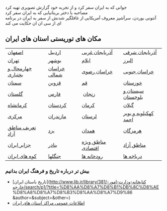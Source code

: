 <div class="promo-row bg-gradient"><!--
--><span class="image">
		<div id="6051748303"><script type="text/JavaScript" src="https://www.aparat.com/embed/4OYfd?data[rnddiv]=6051748303&data[responsive]=yes"></script>
		</div>
	</span><!--
--><span class="text">جوانی که به ایران سفر کرد و از تجربه خود گزارش تصویری تهیه کرد</span>
</div>

<div class="promo-row bg-gradient-reverse"><!--
--><span class="text">مصاحبه با دختر بریتانیایی که به ایران سفر کرد</span><!--
--><span class="image">
		<div id="72559118357"><script type="text/JavaScript" src="https://www.aparat.com/embed/ctvSZ?data[rnddiv]=72559118357&data[responsive]=yes"></script></div>
	</span>
</div>

<div class="promo-row bg-gradient"><!--
--><span class="image">
		<div id="59678363357"><script type="text/JavaScript" src="https://www.aparat.com/embed/nYLez?data[rnddiv]=59678363357&data[responsive]=yes"></script></div>
	</span><!--
--><span class="text">آنتونی بوردن، سرآشپز معروف آمریکایی از غافلگیر شدنش از سفر به ایران در برنامه ای از سی ان ان حکایت می کند</span>
</div>

## مکان های توریستی استان های ایران
| | | | |
| - | - | - | - |
| [اصفهان](https://fa.wikipedia.org/wiki/%D8%A7%D8%B3%D8%AA%D8%A7%D9%86_%D8%A7%D8%B5%D9%81%D9%87%D8%A7%D9%86) | [اردبیل](https://fa.wikipedia.org/wiki/%D8%A7%D8%B3%D8%AA%D8%A7%D9%86_%D8%A7%D8%B1%D8%AF%D8%A8%DB%8C%D9%84) | [آذربایجان غربی](https://fa.wikipedia.org/wiki/فهرست_جاذبه%E2%80%8Cهای_گردشگری_استان_آذربایجان_غربی) | [آذربایجان شرقی](https://fa.wikipedia.org/wiki/فهرست_جاذبه%E2%80%8Cهای_گردشگری_استان_آذربایجان_شرقی) |
| [تهران](https://fa.wikipedia.org/wiki/%D8%AC%D8%A7%D8%B0%D8%A8%D9%87%E2%80%8C%D9%87%D8%A7%DB%8C_%DA%AF%D8%B1%D8%AF%D8%B4%DA%AF%D8%B1%DB%8C_%D8%A7%D8%B3%D8%AA%D8%A7%D9%86_%D8%AA%D9%87%D8%B1%D8%A7%D9%86) | [بوشهر](https://fa.wikipedia.org/wiki/%D9%81%D9%87%D8%B1%D8%B3%D8%AA_%D8%AC%D8%A7%D8%B0%D8%A8%D9%87%E2%80%8C%D9%87%D8%A7%DB%8C_%DA%AF%D8%B1%D8%AF%D8%B4%DA%AF%D8%B1%DB%8C_%D8%A7%D8%B3%D8%AA%D8%A7%D9%86_%D8%A8%D9%88%D8%B4%D9%87%D8%B1) | [ایلام](https://fa.wikipedia.org/wiki/%D8%A7%D8%B3%D8%AA%D8%A7%D9%86_%D8%A7%DB%8C%D9%84%D8%A7%D9%85) | [البرز](https://fa.wikipedia.org/wiki/%D8%A7%D8%B3%D8%AA%D8%A7%D9%86_%D8%A7%D9%84%D8%A8%D8%B1%D8%B2) |
| [چهارمحال و بختیاری](https://fa.wikipedia.org/wiki/%D8%A7%D8%B3%D8%AA%D8%A7%D9%86_%DA%86%D9%87%D8%A7%D8%B1%D9%85%D8%AD%D8%A7%D9%84_%D9%88_%D8%A8%D8%AE%D8%AA%DB%8C%D8%A7%D8%B1%DB%8C) | [خراسان شمالی]() | [خراسان رضوی](https://fa.wikipedia.org/wiki/%D9%81%D9%87%D8%B1%D8%B3%D8%AA_%D8%AC%D8%A7%D8%B0%D8%A8%D9%87%E2%80%8C%D9%87%D8%A7%DB%8C_%DA%AF%D8%B1%D8%AF%D8%B4%DA%AF%D8%B1%DB%8C_%D8%A7%D8%B3%D8%AA%D8%A7%D9%86_%D8%AE%D8%B1%D8%A7%D8%B3%D8%A7%D9%86_%D8%B1%D8%B6%D9%8) | [خراسان جنوبی](https://fa.wikipedia.org/wiki/فهرست_جاذبه%E2%80%8Cهای_گردشگری_استان_خراسان_جنوبی) |
| [سمنان](https://fa.wikipedia.org/wiki/%D8%A7%D8%B3%D8%AA%D8%A7%D9%86_%D8%B3%D9%85%D9%86%D8%A7%D9%86) | [قزوین](https://fa.wikipedia.org/wiki/%D8%A7%D8%B3%D8%AA%D8%A7%D9%86_%D9%82%D8%B2%D9%88%DB%8C%D9%86) | [قم](https://fa.wikipedia.org/wiki/%D9%82%D9%85) | [خوزستان](https://fa.wikipedia.org/wiki/%D8%A7%D8%B3%D8%AA%D8%A7%D9%86_%D8%AE%D9%88%D8%B2%D8%B3%D8%AA%D8%A7%D9%86) |
| [گلستان](https://fa.wikipedia.org/wiki/%D8%A7%D8%B3%D8%AA%D8%A7%D9%86_%DA%AF%D9%84%D8%B3%D8%AA%D8%A7%D9%86) | [فارس](https://fa.wikipedia.org/wiki/%D8%A7%D8%B3%D8%AA%D8%A7%D9%86_%D9%81%D8%A7%D8%B1%D8%B3) | [زنجان](https://fa.wikipedia.org/wiki/%D8%B2%D9%86%D8%AC%D8%A7%D9%86) | [سیستان و بلوچستان](https://fa.wikipedia.org/wiki/%D8%A7%D8%B3%D8%AA%D8%A7%D9%86_%D8%B3%DB%8C%D8%B3%D8%AA%D8%A7%D9%86_%D9%88_%D8%A8%D9%84%D9%88%DA%86%D8%B3%D8%AA%D8%A7%D9%86) |
| [کرمانشاه](https://fa.wikipedia.org/wiki/%D8%A7%D8%B3%D8%AA%D8%A7%D9%86_%DA%A9%D8%B1%D9%85%D8%A7%D9%86%D8%B4%D8%A7%D9%87) | [کردستان](https://fa.wikipedia.org/wiki/%D8%A7%D8%B3%D8%AA%D8%A7%D9%86_%DA%A9%D8%B1%D8%AF%D8%B3%D8%AA%D8%A7%D9%86) | [کرمان](https://fa.wikipedia.org/wiki/%D8%A7%D8%B3%D8%AA%D8%A7%D9%86_%DA%A9%D8%B1%D9%85%D8%A7%D9%86) | [گیلان](https://fa.wikipedia.org/wiki/%D8%A7%D8%B3%D8%AA%D8%A7%D9%86_%DA%AF%DB%8C%D9%84%D8%A7%D9%86) |
| [مرکزی](https://fa.wikipedia.org/wiki/%D8%A7%D8%B3%D8%AA%D8%A7%D9%86_%D9%85%D8%B1%DA%A9%D8%B2%DB%8C) | [مازندران](https://fa.wikipedia.org/wiki/%D8%A7%D8%B3%D8%AA%D8%A7%D9%86_%D9%85%D8%A7%D8%B2%D9%86%D8%AF%D8%B1%D8%A7%D9%86) | [لرستان](https://fa.wikipedia.org/wiki/%D8%A7%D8%B3%D8%AA%D8%A7%D9%86_%D9%84%D8%B1%D8%B3%D8%AA%D8%A7%D9%86) | [کهکیلویه و بویر احمد](https://fa.wikipedia.org/wiki/%D8%A7%D8%B3%D8%AA%D8%A7%D9%86_%DA%A9%D9%87%DA%AF%DB%8C%D9%84%D9%88%DB%8C%D9%87_%D9%88_%D8%A8%D9%88%DB%8C%D8%B1%D8%A7%D8%AD%D9%85%D8%AF) |
| [تعریف مناطق آزاد]() | [یزد](https://fa.wikipedia.org/wiki/%D8%A7%D8%B3%D8%AA%D8%A7%D9%86_%DB%8C%D8%B2%D8%AF) | [همدان](https://fa.wikipedia.org/wiki/%D8%A7%D8%B3%D8%AA%D8%A7%D9%86_%D9%87%D9%85%D8%AF%D8%A7%D9%86) | [هرمزگان](https://fa.wikipedia.org/wiki/%D8%A7%D8%B3%D8%AA%D8%A7%D9%86_%D9%87%D8%B1%D9%85%D8%B2%DA%AF%D8%A7%D9%86) |
| [جزایر ایران](https://fa.wikipedia.org/wiki/%D9%81%D9%87%D8%B1%D8%B3%D8%AA_%D8%AC%D8%B2%DB%8C%D8%B1%D9%87%E2%80%8C%D9%87%D8%A7%DB%8C_%D8%A7%DB%8C%D8%B1%D8%A7%D9%86) | [بنادر](https://fa.wikipedia.org/wiki/%D8%B1%D8%AF%D9%87:%D8%B4%D9%87%D8%B1%D9%87%D8%A7%DB%8C_%D8%A8%D9%86%D8%AF%D8%B1%DB%8C_%D8%AF%D8%B1_%D8%A7%DB%8C%D8%B1%D8%A7%D9%86) | [مناطق ویژه اقتصادی](https://fa.wikipedia.org/wiki/%D9%81%D9%87%D8%B1%D8%B3%D8%AA_%D9%85%D9%86%D8%A7%D8%B7%D9%82_%D8%A2%D8%B2%D8%A7%D8%AF_%D9%88_%D9%88%DB%8C%DA%98%D9%87_%D8%A7%D9%82%D8%AA%D8%B5%D8%A7%D8%AF%DB%8C_%D8%A7%DB%8C%D8%B1%D8%A7%D9%86) | [مناطق آزاد](https://fa.wikipedia.org/wiki/%D9%81%D9%87%D8%B1%D8%B3%D8%AA_%D9%85%D9%86%D8%A7%D8%B7%D9%82_%D8%A2%D8%B2%D8%A7%D8%AF_%D9%88_%D9%88%DB%8C%DA%98%D9%87_%D8%A7%D9%82%D8%AA%D8%B5%D8%A7%D8%AF%DB%8C_%D8%A7%DB%8C%D8%B1%D8%A7%D9%86) |
| [کوه های ایران](https://fa.wikipedia.org/wiki/%D8%B1%D8%AF%D9%87:%DA%A9%D9%88%D9%87%E2%80%8C%D9%87%D8%A7%DB%8C_%D8%A7%DB%8C%D8%B1%D8%A7%D9%86) | [جنگلها](https://fa.wikipedia.org/wiki/%D8%AC%D9%86%DA%AF%D9%84%E2%80%8C%D9%87%D8%A7%DB%8C_%D8%A7%DB%8C%D8%B1%D8%A7%D9%86) | [رودخانه ها](https://fa.wikipedia.org/wiki/%D9%81%D9%87%D8%B1%D8%B3%D8%AA_%D8%B1%D9%88%D8%AF%D9%87%D8%A7%DB%8C_%D8%A7%DB%8C%D8%B1%D8%A7%D9%86) | [دریاچه ها](https://fa.wikipedia.org/wiki/%D8%AF%D8%B1%DB%8C%D8%A7%DA%86%D9%87%E2%80%8C%D9%87%D8%A7%DB%8C_%D8%A7%DB%8C%D8%B1%D8%A7%D9%86) |


### بیش تر درباره تاریخ و فرهنگ ایران بدانیم
- [تاریخ باستان ایران](http://www.lib.ir/library/381/كتابخانه-وزارت-امور-خارجه/search/p1/?title=%D8%AA%D8%A7%D8%B1%DB%8C%D8%AE %D8%A8%D8%A7%D8%B3%D8%AA%D8%A7%D9%86 &author=&subject=&other=)
- [اطلاعات عمومی مراکز استان های ایران](https://fa.wikipedia.org/wiki/%D8%A7%D8%B3%D8%AA%D8%A7%D9%86%E2%80%8C%D9%87%D8%A7%DB%8C_%D8%A7%DB%8C%D8%B1%D8%A7%D9%86)